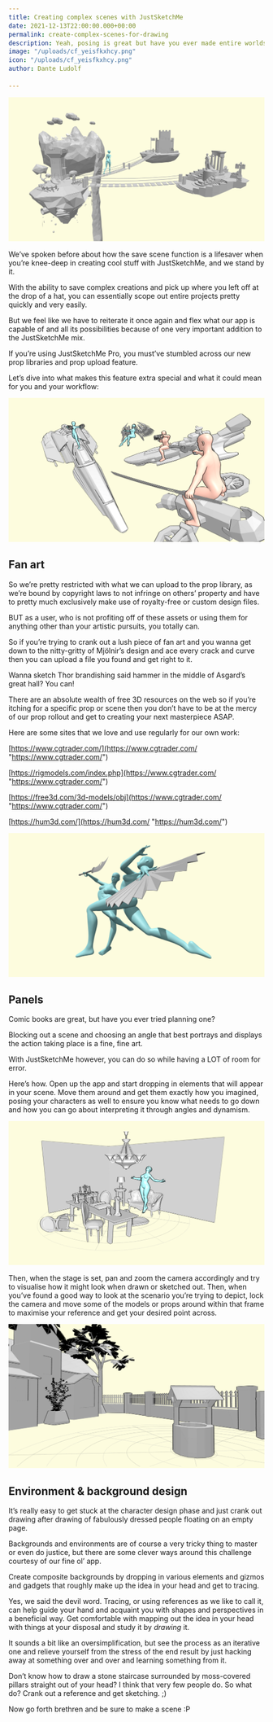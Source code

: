 ```yaml
---
title: Creating complex scenes with JustSketchMe
date: 2021-12-13T22:00:00.000+00:00
permalink: create-complex-scenes-for-drawing
description: Yeah, posing is great but have you ever made entire worlds?
image: "/uploads/cf_yeisfkxhcy.png"
icon: "/uploads/cf_yeisfkxhcy.png"
author: Dante Ludolf

---
```

![complex scenes 5](/uploads/cf_yeisfkxhcy.png)

We’ve spoken before about how the save scene function is a lifesaver when you’re knee-deep in creating cool stuff with JustSketchMe, and we stand by it.

With the ability to save complex creations and pick up where you left off at the drop of a hat, you can essentially scope out entire projects pretty quickly and very easily.

But we feel like we have to reiterate it once again and flex what our app is capable of and all its possibilities because of one very important addition to the JustSketchMe mix.

If you’re using JustSketchMe Pro, you must’ve stumbled across our new prop libraries and prop upload feature.

Let’s dive into what makes this feature extra special and what it could mean for you and your workflow:

![complex scenes 4](/uploads/cf_xokrcgoijy.png)

## Fan art

So we’re pretty restricted with what we can upload to the prop library, as we’re bound by copyright laws to not infringe on others’ property and have to pretty much exclusively make use of royalty-free or custom design files.

BUT as a user, who is not profiting off of these assets or using them for anything other than your artistic pursuits, you totally can.

So if you’re trying to crank out a lush piece of fan art and you wanna get down to the nitty-gritty of Mjölnir’s design and ace every crack and curve then you can upload a file you found and get right to it.

Wanna sketch Thor brandishing said hammer in the middle of Asgard’s great hall? You can!

There are an absolute wealth of free 3D resources on the web so if you’re itching for a specific prop or scene then you don’t have to be at the mercy of our prop rollout and get to creating your next masterpiece ASAP.

Here are some sites that we love and use regularly for our own work:

[https://www.cgtrader.com/](https://www.cgtrader.com/ "https://www.cgtrader.com/")

[https://rigmodels.com/index.php](https://www.cgtrader.com/ "https://www.cgtrader.com/")

[https://free3d.com/3d-models/obj](https://www.cgtrader.com/ "https://www.cgtrader.com/")

[https://hum3d.com/](https://hum3d.com/ "https://hum3d.com/")

![complex scenes 1](/uploads/cf_gpzxjjzoqo.png)

## Panels

Comic books are great, but have you ever tried planning one?

Blocking out a scene and choosing an angle that best portrays and displays the action taking place is a fine, fine art.

With JustSketchMe however, you can do so while having a LOT of room for error.

Here’s how. Open up the app and start dropping in elements that will appear in your scene. Move them around and get them exactly how you imagined, posing your characters as well to ensure you know what needs to go down and how you can go about interpreting it through angles and dynamism.

![complex scenes 3](/uploads/cf_ebnftksvlo.png)

Then, when the stage is set, pan and zoom the camera accordingly and try to visualise how it might look when drawn or sketched out. Then, when you’ve found a good way to look at the scenario you’re trying to depict, lock the camera and move some of the models or props around within that frame to maximise your reference and get your desired point across.

![complex scenes 2](/uploads/cf_jfuxqueswu.png)

## Environment & background design

It’s really easy to get stuck at the character design phase and just crank out drawing after drawing of fabulously dressed people floating on an empty page.

Backgrounds and environments are of course a very tricky thing to master or even do justice, but there are some clever ways around this challenge courtesy of our fine ol’ app.

Create composite backgrounds by dropping in various elements and gizmos and gadgets that roughly make up the idea in your head and get to tracing.

Yes, we said the devil word. Tracing, or using references as we like to call it, can help guide your hand and acquaint you with shapes and perspectives in a beneficial way. Get comfortable with mapping out the idea in your head with things at your disposal and study it by _drawing_ it.

It sounds a bit like an oversimplification, but see the process as an iterative one and relieve yourself from the stress of the end result by just hacking away at something over and over and learning something from it.

Don’t know how to draw a stone staircase surrounded by moss-covered pillars straight out of your head? I think that very few people do. So what do? Crank out a reference and get sketching. ;)

Now go forth brethren and be sure to make a scene :P